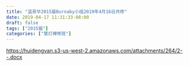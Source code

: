 ```yaml
---
title: "温哥华2015届Burnaby小组2019年4月16日共修"
date: 2019-04-17 11:31:33-08:00
draft: false
tags: ["2015届"]
categories: ["慧灯禅修班"]
---
```

https://huidengvan.s3-us-west-2.amazonaws.com/attachments/264/2--.docx
